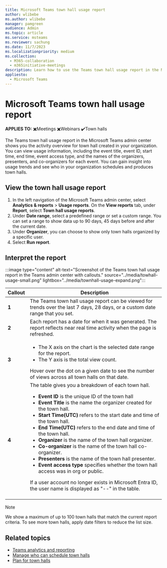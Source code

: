 ```yaml
---
title: Microsoft Teams town hall usage report
author: wlibebe
ms.author: wlibebe
manager: pamgreen
audience: Admin
ms.topic: article
ms.service: msteams
ms.reviewer: sachung
ms.date: 11/7/2023
ms.localizationpriority: medium
ms.collection: 
  - M365-collaboration
  - m365initiative-meetings
description: Learn how to use the Teams town hall usage report in the Microsoft Teams admin center to get an overview of Teams town halls in your organization.
appliesto: 
  - Microsoft Teams
---
```

# Microsoft Teams town hall usage report

**APPLIES TO:** ✖️Meetings ✖️Webinars ✔️Town halls

The Teams town hall usage report in the Microsoft Teams admin center shows you the activity overview for town hall created in your organization. You can view usage information, including the event title, event ID, start time, end time, event access type, and the names of the organizers, presenters, and co-organizers for each event. You can gain insight into usage trends and see who in your organization schedules and produces town halls.

## View the town hall usage report

1. In the left navigation of the Microsoft Teams admin center, select **Analytics & reports** > **Usage reports**. On the **View reports** tab, under **Report**, select **Town hall usage reports**.
2. Under **Date range**, select a predefined range or set a custom range. You can set a range to show data up to 90 days, 45 days before and after the current date.
3. Under **Organizer**, you can choose to show only town halls organized by a specific user.
4. Select **Run report**.  

## Interpret the report

   :::image type="content" alt-text="Screenshot of the Teams town hall usage report in the Teams admin center with callouts." source="../media/towhall-usage-small.png" lightbox="../media/townhall-usage-expand.png":::

|Callout |Description  |
|--------|-------------|
|**1**   |The Teams town hall usage report can be viewed for trends over the last 7 days, 28 days, or a custom date range that you set. |
|**2**   |Each report has a date for when it was generated. The report reflects near real time activity when the page is refreshed. |
|**3**   |<ul><li>The X axis on the chart is the selected date range for the report.</li> <li> The Y axis is the total view count.</li> </ul>Hover over the dot on a given date to see the number of views across all town halls on that date.|
|**4**   |The table gives you a breakdown of each town hall. <ul><li>**Event ID** is the unique ID of the town hall</li> <li>**Event Title** is the name the organizer created for the town hall.</li><li>**Start Time(UTC)** refers to the start date and time of the town hall.</li><li>**End Time(UTC)** refers to the end date and time of the town hall.</li><li>**Organizer** is the name of the town hall organizer.</li> <li>**Co-organizer** is the name of the town hall co-organizer.</li></li><li>**Presenters** is the name of the town hall presenter.</li></li><li>**Event access type** specifies whether the town hall access was in org or public.</li></li> </ul>If a user account no longer exists in Microsoft Entra ID, the user name is displayed as "--" in the table. <br><br>

> [!NOTE]
> We show a maximum of up to 100 town halls that match the current report criteria. To see more town halls, apply date filters to reduce the list size.

## Related topics

- [Teams analytics and reporting](teams-reporting-reference.md)
- [Manage who can schedule town halls](../set-up-town-halls.md)
- [Plan for town halls](../plan-town-halls.md)
